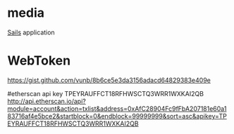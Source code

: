 # media
[Sails](http://sailsjs.org) application



# WebToken
https://gist.github.com/vunb/8b6ce5e3da3156adacd64829383e409e

#etherscan api key
TPEYRAUFFCT18RFHWSCTQ3WRR1WXKAI2QB
http://api.etherscan.io/api?module=account&action=txlist&address=0xAfC28904Fc9fFbA207181e60a183716af4e5bce2&startblock=0&endblock=99999999&sort=asc&apikey=TPEYRAUFFCT18RFHWSCTQ3WRR1WXKAI2QB

